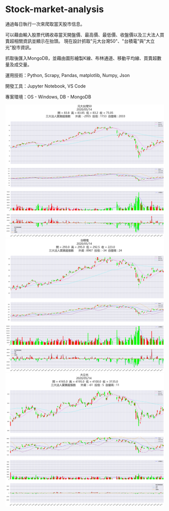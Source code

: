 # Stock-market-analysis
通過每日執行一次來爬取當天股市信息。

可以藉由輸入股票代碼收尋當天開盤價、最高價、最低價、收盤價以及三大法人買賣超相關資訊並顯示在抬頭。
現在設計抓取"元大台灣50"、"台積電"與"大立光"股市資訊。

抓取後匯入MongoDB，並藉由圖形繪製K線、布林通道、移動平均線、買賣超數量及成交量。

運用技術：Python, Scrapy, Pandas, matplotlib, Numpy, Json

開發工具：Jupyter Notebook, VS Code 

專案環境：OS - Windows, DB - MongoDB

![]( 0050.png)
![]( 2330.png)
![]( 3008.png)
